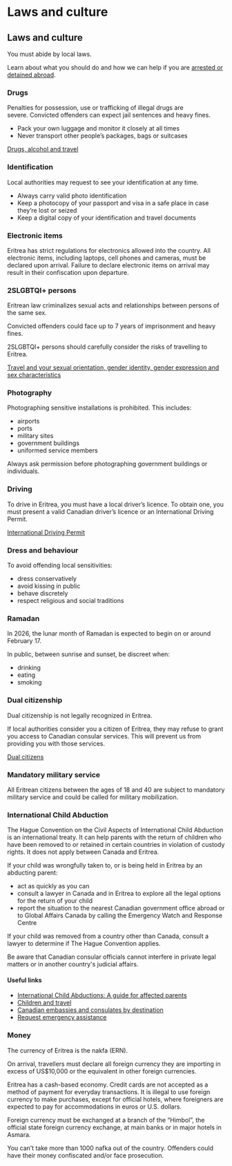 # Laws and culture

## Laws and culture

You must abide by local laws.

Learn about what you should do and how we can help if you are [arrested or detained abroad](http://travel.gc.ca/assistance/emergency-info/arrest-detention).

### Drugs

Penalties for possession, use or trafficking of illegal drugs are severe. Convicted offenders can expect jail sentences and heavy fines.

* Pack your own luggage and monitor it closely at all times
* Never transport other people’s packages, bags or suitcases

[Drugs, alcohol and travel](https://travel.gc.ca/travelling/health-safety/drugs)

### Identification

Local authorities may request to see your identification at any time.

* Always carry valid photo identification
* Keep a photocopy of your passport and visa in a safe place in case they’re lost or seized
* Keep a digital copy of your identification and travel documents

### Electronic items

Eritrea has strict regulations for electronics allowed into the country. All electronic items, including laptops, cell phones and cameras, must be declared upon arrival. Failure to declare electronic items on arrival may result in their confiscation upon departure.

### 2SLGBTQI+ persons

Eritrean law criminalizes sexual acts and relationships between persons of the same sex.

Convicted offenders could face up to 7 years of imprisonment and heavy fines.

2SLGBTQI+ persons should carefully consider the risks of travelling to Eritrea.

[Travel and your sexual orientation, gender identity, gender expression and sex characteristics](https://travel.gc.ca/travelling/health-safety/lgbt-travel)

### Photography

Photographing sensitive installations is prohibited. This includes:

* airports
* ports
* military sites
* government buildings
* uniformed service members

Always ask permission before photographing government buildings or individuals.

### Driving

To drive in Eritrea, you must have a local driver’s licence. To obtain one, you must present a valid Canadian driver’s licence or an International Driving Permit.

[International Driving Permit](https://travel.gc.ca/travelling/documents/international-driving-permit)

### Dress and behaviour

To avoid offending local sensitivities:

* dress conservatively
* avoid kissing in public
* behave discretely
* respect religious and social traditions

### Ramadan

In 2026, the lunar month of Ramadan is expected to begin on or around February 17.

In public, between sunrise and sunset, be discreet when:

* drinking
* eating
* smoking

### Dual citizenship

Dual citizenship is not legally recognized in Eritrea.

If local authorities consider you a citizen of Eritrea, they may refuse to grant you access to Canadian consular services. This will prevent us from providing you with those services.

[Dual citizens](https://travel.gc.ca/travelling/documents/dual-citizenship)

### Mandatory military service

All Eritrean citizens between the ages of 18 and 40 are subject to mandatory military service and could be called for military mobilization.

### International Child Abduction

The Hague Convention on the Civil Aspects of International Child Abduction is an international treaty. It can help parents with the return of children who have been removed to or retained in certain countries in violation of custody rights. It does not apply between Canada and Eritrea.

If your child was wrongfully taken to, or is being held in Eritrea by an abducting parent:

* act as quickly as you can
* consult a lawyer in Canada and in Eritrea to explore all the legal options for the return of your child
* report the situation to the nearest Canadian government office abroad or to Global Affairs Canada by calling the Emergency Watch and Response Centre

If your child was removed from a country other than Canada, consult a lawyer to determine if The Hague Convention applies.

Be aware that Canadian consular officials cannot interfere in private legal matters or in another country's judicial affairs.

#### Useful links

* [International Child Abductions: A guide for affected parents](https://travel.gc.ca/travelling/publications/international-child-abductions)
* [Children and travel](https://travel.gc.ca/travelling/children)
* [Canadian embassies and consulates by destination](https://travel.gc.ca/assistance/embassies-consulates)
* [Request emergency assistance](https://travel.gc.ca/assistance/emergency-assistance)

### Money

The currency of Eritrea is the nakfa (ERN).

On arrival, travellers must declare all foreign currency they are importing in excess of US$10,000 or the equivalent in other foreign currencies.

Eritrea has a cash-based economy. Credit cards are not accepted as a method of payment for everyday transactions. It is illegal to use foreign currency to make purchases, except for official hotels, where foreigners are expected to pay for accommodations in euros or U.S. dollars.

Foreign currency must be exchanged at a branch of the “Himbol”, the official state foreign currency exchange, at main banks or in major hotels in Asmara.

You can’t take more than 1000 nafka out of the country. Offenders could have their money confiscated and/or face prosecution.